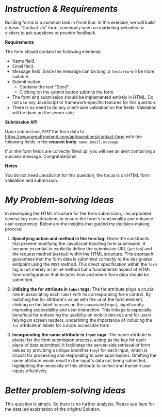 # *Instruction & Requirements*
Building forms is a common task in Front End. In this exercise, we will build a basic "Contact Us" form, commonly seen on marketing websites for visitors to ask questions or provide feedback.

**Requirements**

The form should contain the following elements:
- Name field.
- Email field.
- Message field. Since the message can be long, a `textarea` will be more suitable.
- Submit button
     - Contains the text "Send".
     - Clicking on the submit button submits the form.
- The form and submission should be implemented entirely in HTML. Do not use any JavaScript or framework-specific features for this question.
- There is no need to do any client-side validation on the fields. Validation will be done on the server side.

**Submission API**

Upon submission, `POST` the form data to https://www.greatfrontend.com/api/questions/contact-form with the following fields in the **request body**: `name`, `email`, `message`.

If all the form fields are correctly filled up, you will see an alert containing a success message. Congratulations!

**Notes**

You do not need JavaScript for this question, the focus is on HTML form validation and submission.

# *My Problem-solving Ideas*
In developing the HTML structure for the form submission, I incorporated several key considerations to ensure the form's functionality and enhance user experience. Below are the insights that guided my decision-making process:

1. **Specifying action and method in the `form` tag:** Given the constraints that prevent modifying the JavaScript handling form submission, it became essential to explicitly define the submission URL (`action`) and the request method (`method`) within the HTML structure. This approach guarantees that the form data is submitted correctly to the designated endpoint using the `POST` method. This direct specification within the `form` tag is not merely an inline method but a fundamental aspect of HTML form configuration that dictates how and where form data should be submitted.

2. **Utilizing the for attribute in `label` tags:** The for attribute plays a crucial role in associating each `label` with its corresponding form control. By matching the for attribute's value with the `id` of the form element, clicking on the label focuses on the associated input, significantly improving accessibility and user interaction. This linkage is especially beneficial for enhancing the usability on mobile devices and for users relying on screen readers, underlining the importance of including the `for` attribute in labels for a more accessible form.

3. **Incorporating the name attribute in `input` tags:** The name attribute is pivotal for the form submission process, acting as the key for each piece of data submitted. It facilitates the server-side retrieval of form values by providing a unique identifier (`key`) for each input, which is crucial for processing and responding to user submissions. Omitting the name attribute would result in the input's data not being submitted, highlighting the necessity of this attribute to collect and transmit user inputs effectively.

# *Better problem-solving ideas*
This question is simple. So there is no further analysis. 
Please see [*here*](https://www.greatfrontend.com/questions/user-interface/contact-form/vanilla/solution) for the detailed explanation of the original Solution.